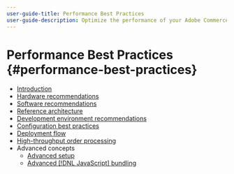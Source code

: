 ```yaml
---
user-guide-title: Performance Best Practices
user-guide-description: Optimize the performance of your Adobe Commerce or Magento Open Source production deployment using our recommendations.
---
```


# Performance Best Practices {#performance-best-practices}

- [Introduction](introduction.md)
- [Hardware recommendations](hardware.md)
- [Software recommendations](software.md)
- [Reference architecture](reference-architecture.md)
- [Development environment recommendations](development-environment.md)
- [Configuration best practices](configuration.md)
- [Deployment flow](deployment-flow.md)
- [High-throughput order processing](high-throughput-order-processing.md)
- Advanced concepts
  - [Advanced setup](advanced-setup.md)
  - [Advanced [!DNL JavaScript] bundling](advanced-js-bundling.md)

